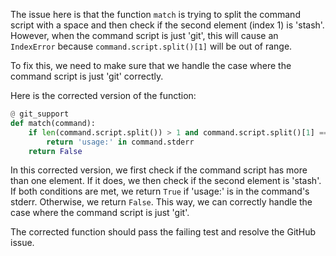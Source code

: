 The issue here is that the function `match` is trying to split the command script with a space and then check if the second element (index 1) is 'stash'. However, when the command script is just 'git', this will cause an `IndexError` because `command.script.split()[1]` will be out of range.

To fix this, we need to make sure that we handle the case where the command script is just 'git' correctly.

Here is the corrected version of the function:

```Python
@ git_support
def match(command):
    if len(command.script.split()) > 1 and command.script.split()[1] == 'stash':
        return 'usage:' in command.stderr
    return False
```

In this corrected version, we first check if the command script has more than one element. If it does, we then check if the second element is 'stash'. If both conditions are met, we return `True` if 'usage:' is in the command's stderr. Otherwise, we return `False`. This way, we can correctly handle the case where the command script is just 'git'.

The corrected function should pass the failing test and resolve the GitHub issue.